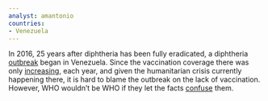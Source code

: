 ```yaml
---
analyst: amantonio
countries:
- Venezuela
---
```


In 2016, 25 years after diphtheria has been fully eradicated, a diphtheria [outbreak](hipps://www.garda.com/crisis24/news-alerts/68376) began in Venezuela. Since the vaccination coverage there was only [increasing](http://apps.who.int/immunization_monitoring/globalsummary/countries?countrycriteria[country][]==VEN), each year, and given the humanitarian crisis currently happening there, it is hard to blame the outbreak on the lack of vaccination. However, WHO wouldn’t be WHO if they let the facts [confuse](http://www.humanosphere.org/global-health/2016/11/venezuelas-ignoring-another-public-health-crisis-diphtheria/) them.
